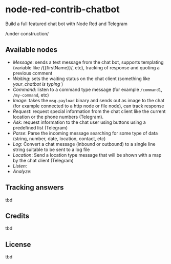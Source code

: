 # node-red-contrib-chatbot
Build a full featured chat bot with Node Red and Telegram

/under construction/

## Available nodes
* *Message*: sends a text message from the chat bot, supports templating (variable like /{{firstName}}/, etc), tracking of response and quoting a previous comment
* *Waiting*: sets the waiting status on the chat client (something like _your_chatbot is typing_ )
* *Command*: listen to a command type message (for example `/command1`, `/my-command`, etc)
* *Image*: takes the `msg.payload` binary and sends out as image to the chat (for example connected to a http node or file node), can track response
* *Request*: request special information from the chat client like the current location or the phone numbers (Telegram).
* *Ask*: request information to the chat user using buttons using a predefined list (Telegram)
* *Parse*: Parse the incoming message searching for some type of data (string, number, date, location, contact, etc)
* *Log*: Convert a chat message (inbound or outbound) to a single line string suitable to be sent to a log file
* *Location*: Send a location type message that will be shown with a map by the chat client (Telegram)
* *Listen*:
* *Analyze*:

## Tracking answers
tbd

## Credits
tbd

## License
tbd
